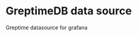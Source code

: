 <!-- This README file is going to be the one displayed on the Grafana.com website for your plugin -->

# GreptimeDB data source

Greptime datasource for grafana
